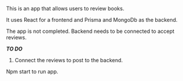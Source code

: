 This is an app that allows users to review books.

It uses React for a frontend and Prisma and MongoDb as the backend.

The app is not completed. Backend needs to be connected to accept reviews.

***TO DO***
1. Connect the reviews to post to the backend.


Npm start to run app.
